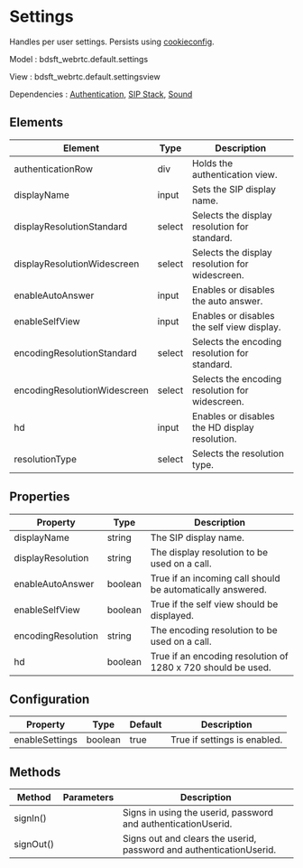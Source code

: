 # Settings

Handles per user settings. Persists using [cookieconfig](https://github.com/BroadSoft-Xtended/Library-WebRTC-Core/lib/cookieconfig.js).

Model : bdsft_webrtc.default.settings

View : bdsft_webrtc.default.settingsview

Dependencies : [Authentication](https://github.com/BroadSoft-Xtended/Library-WebRTC-Authentication), [SIP Stack](https://github.com/BroadSoft-Xtended/Library-WebRTC-SIPStack), [Sound](https://github.com/BroadSoft-Xtended/Library-WebRTC-Sound)

## Elements
<a name="elements"></a>

Element                       |Type    |Description
------------------------------|--------|-------------------------------------------------
authenticationRow             |div     |Holds the authentication view.
displayName                   |input   |Sets the SIP display name.
displayResolutionStandard     |select  |Selects the display resolution for standard.
displayResolutionWidescreen   |select  |Selects the display resolution for widescreen.
enableAutoAnswer              |input   |Enables or disables the auto answer.
enableSelfView                |input   |Enables or disables the self view display.
encodingResolutionStandard    |select  |Selects the encoding resolution for standard.
encodingResolutionWidescreen  |select  |Selects the encoding resolution for widescreen.
hd                            |input   |Enables or disables the HD display resolution.
resolutionType                |select  |Selects the resolution type.

## Properties
<a name="properties"></a>

Property            |Type     |Description
--------------------|---------|--------------------------------------------------------------
displayName         |string   |The SIP display name.
displayResolution   |string   |The display resolution to be used on a call.
enableAutoAnswer    |boolean  |True if an incoming call should be automatically answered.
enableSelfView      |boolean  |True if the self view should be displayed.
encodingResolution  |string   |The encoding resolution to be used on a call.
hd                  |boolean  |True if an encoding resolution of 1280 x 720 should be used.

## Configuration
<a name="configuration"></a>

Property        |Type     |Default  |Description
----------------|---------|---------|------------------------------
enableSettings  |boolean  |true     |True if settings is enabled.

## Methods
<a name="methods"></a>

Method     |Parameters  |Description
-----------|------------|---------------------------------------------------------------------
signIn()   |            |Signs in using the userid, password and authenticationUserid.
signOut()  |            |Signs out and clears the userid, password and authenticationUserid.

